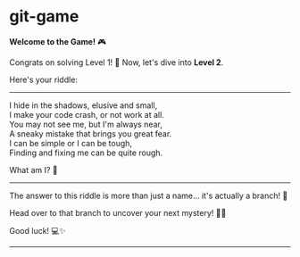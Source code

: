 # git-game

**Welcome to the Game!** 🎮

Congrats on solving Level 1! 🥳 Now, let's dive into **Level 2**.

Here's your riddle:

---

I hide in the shadows, elusive and small,  
I make your code crash, or not work at all.  
You may not see me, but I'm always near,  
A sneaky mistake that brings you great fear.  
I can be simple or I can be tough,  
Finding and fixing me can be quite rough.  

What am I? 🤔

---

The answer to this riddle is more than just a name... it's actually a branch! 🌿

Head over to that branch to uncover your next mystery! 🕵️‍♂️

Good luck! 💻✨

---
